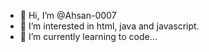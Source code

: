 - 👋 Hi, I’m @Ahsan-0007
- 👀 I’m interested in html, java and javascript.
- 🌱 I’m currently learning to code...


<!---
Ahsan-0007/Ahsan-0007 is a ✨ special ✨ repository because its `README.md` (this file) appears on your GitHub profile.
You can click the Preview link to take a look at your changes.
--->

